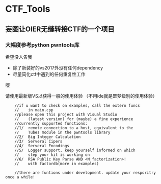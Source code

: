 # CTF_Tools
## 妄图让OIER无缝转接CTF的一个项目
### 大幅度参考python pwntools库


希望没人告我

- 除了新装好的vs2017外没有任何dependency
- 尽量简化ctf中遇到的任何重复性工作

嘤

请使用最新版VS以获得一般的使用体验
（不用ide就是噩梦级别的使用体验）
```
	//if u want to check on examples, call the extern funcs
	//    in main.cpp
	//please open this project with Visual Studio
	//    (latest version) for (maybe) a fine experience
	//currently supported functions:
	//1/  remote connection to a host, equivalent to the
	//    Tubes module in the pwntools library
	//2/  Big Integer Calculation
	//3/  Serveral Cipers
	//4/  Serveral Encodings
	//5/  Logger support, keep yourself informed on which
	//    step your kit is working on
	//6/  RSA Public Key Parse AND <N factorization>!
	//    with factordb(more in examples)

	//there are funtions under development. update your resporitry once a while!
```

